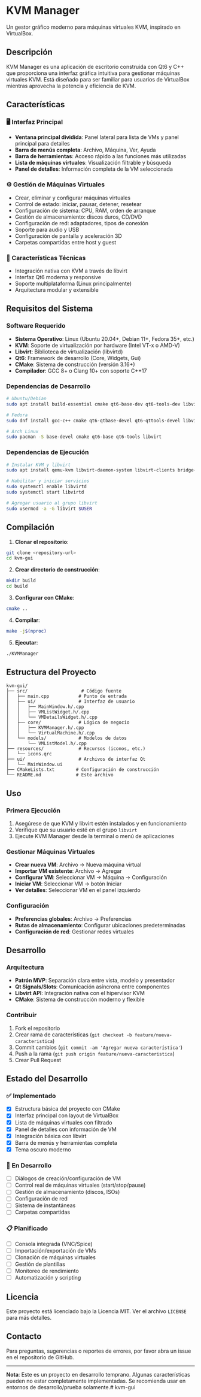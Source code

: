 # KVM Manager

Un gestor gráfico moderno para máquinas virtuales KVM, inspirado en VirtualBox.

## Descripción

KVM Manager es una aplicación de escritorio construida con Qt6 y C++ que proporciona una interfaz gráfica intuitiva para gestionar máquinas virtuales KVM. Está diseñado para ser familiar para usuarios de VirtualBox mientras aprovecha la potencia y eficiencia de KVM.

## Características

### 🖥️ Interfaz Principal
- **Ventana principal dividida**: Panel lateral para lista de VMs y panel principal para detalles
- **Barra de menús completa**: Archivo, Máquina, Ver, Ayuda
- **Barra de herramientas**: Acceso rápido a las funciones más utilizadas
- **Lista de máquinas virtuales**: Visualización filtrable y búsqueda
- **Panel de detalles**: Información completa de la VM seleccionada

### ⚙️ Gestión de Máquinas Virtuales
- Crear, eliminar y configurar máquinas virtuales
- Control de estado: iniciar, pausar, detener, resetear
- Configuración de sistema: CPU, RAM, orden de arranque
- Gestión de almacenamiento: discos duros, CD/DVD
- Configuración de red: adaptadores, tipos de conexión
- Soporte para audio y USB
- Configuración de pantalla y aceleración 3D
- Carpetas compartidas entre host y guest

### 🔧 Características Técnicas
- Integración nativa con KVM a través de libvirt
- Interfaz Qt6 moderna y responsive
- Soporte multiplataforma (Linux principalmente)
- Arquitectura modular y extensible

## Requisitos del Sistema

### Software Requerido
- **Sistema Operativo**: Linux (Ubuntu 20.04+, Debian 11+, Fedora 35+, etc.)
- **KVM**: Soporte de virtualización por hardware (Intel VT-x o AMD-V)
- **Libvirt**: Biblioteca de virtualización (libvirtd)
- **Qt6**: Framework de desarrollo (Core, Widgets, Gui)
- **CMake**: Sistema de construcción (versión 3.16+)
- **Compilador**: GCC 8+ o Clang 10+ con soporte C++17

### Dependencias de Desarrollo
```bash
# Ubuntu/Debian
sudo apt install build-essential cmake qt6-base-dev qt6-tools-dev libvirt-dev

# Fedora
sudo dnf install gcc-c++ cmake qt6-qtbase-devel qt6-qttools-devel libvirt-devel

# Arch Linux
sudo pacman -S base-devel cmake qt6-base qt6-tools libvirt
```

### Dependencias de Ejecución
```bash
# Instalar KVM y libvirt
sudo apt install qemu-kvm libvirt-daemon-system libvirt-clients bridge-utils

# Habilitar y iniciar servicios
sudo systemctl enable libvirtd
sudo systemctl start libvirtd

# Agregar usuario al grupo libvirt
sudo usermod -a -G libvirt $USER
```

## Compilación

1. **Clonar el repositorio**:
```bash
git clone <repository-url>
cd kvm-gui
```

2. **Crear directorio de construcción**:
```bash
mkdir build
cd build
```

3. **Configurar con CMake**:
```bash
cmake ..
```

4. **Compilar**:
```bash
make -j$(nproc)
```

5. **Ejecutar**:
```bash
./KVMManager
```

## Estructura del Proyecto

```
kvm-gui/
├── src/                    # Código fuente
│   ├── main.cpp           # Punto de entrada
│   ├── ui/                # Interfaz de usuario
│   │   ├── MainWindow.h/.cpp
│   │   ├── VMListWidget.h/.cpp
│   │   └── VMDetailsWidget.h/.cpp
│   ├── core/              # Lógica de negocio
│   │   ├── KVMManager.h/.cpp
│   │   └── VirtualMachine.h/.cpp
│   └── models/            # Modelos de datos
│       └── VMListModel.h/.cpp
├── resources/             # Recursos (iconos, etc.)
│   └── icons.qrc
├── ui/                    # Archivos de interfaz Qt
│   └── MainWindow.ui
├── CMakeLists.txt        # Configuración de construcción
└── README.md             # Este archivo
```

## Uso

### Primera Ejecución
1. Asegúrese de que KVM y libvirt estén instalados y en funcionamiento
2. Verifique que su usuario esté en el grupo `libvirt`
3. Ejecute KVM Manager desde la terminal o menú de aplicaciones

### Gestionar Máquinas Virtuales
- **Crear nueva VM**: Archivo → Nueva máquina virtual
- **Importar VM existente**: Archivo → Agregar
- **Configurar VM**: Seleccionar VM → Máquina → Configuración
- **Iniciar VM**: Seleccionar VM → botón Iniciar
- **Ver detalles**: Seleccionar VM en el panel izquierdo

### Configuración
- **Preferencias globales**: Archivo → Preferencias
- **Rutas de almacenamiento**: Configurar ubicaciones predeterminadas
- **Configuración de red**: Gestionar redes virtuales

## Desarrollo

### Arquitectura
- **Patrón MVP**: Separación clara entre vista, modelo y presentador
- **Qt Signals/Slots**: Comunicación asíncrona entre componentes
- **Libvirt API**: Integración nativa con el hipervisor KVM
- **CMake**: Sistema de construcción moderno y flexible

### Contribuir
1. Fork el repositorio
2. Crear rama de características (`git checkout -b feature/nueva-caracteristica`)
3. Commit cambios (`git commit -am 'Agregar nueva característica'`)
4. Push a la rama (`git push origin feature/nueva-caracteristica`)
5. Crear Pull Request

## Estado del Desarrollo

### ✅ Implementado
- [x] Estructura básica del proyecto con CMake
- [x] Interfaz principal con layout de VirtualBox
- [x] Lista de máquinas virtuales con filtrado
- [x] Panel de detalles con información de VM
- [x] Integración básica con libvirt
- [x] Barra de menús y herramientas completa
- [x] Tema oscuro moderno

### 🚧 En Desarrollo
- [ ] Diálogos de creación/configuración de VM
- [ ] Control real de máquinas virtuales (start/stop/pause)
- [ ] Gestión de almacenamiento (discos, ISOs)
- [ ] Configuración de red
- [ ] Sistema de instantáneas
- [ ] Carpetas compartidas

### 📋 Planificado
- [ ] Consola integrada (VNC/Spice)
- [ ] Importación/exportación de VMs
- [ ] Clonación de máquinas virtuales
- [ ] Gestión de plantillas
- [ ] Monitoreo de rendimiento
- [ ] Automatización y scripting

## Licencia

Este proyecto está licenciado bajo la Licencia MIT. Ver el archivo `LICENSE` para más detalles.

## Contacto

Para preguntas, sugerencias o reportes de errores, por favor abra un issue en el repositorio de GitHub.

---

**Nota**: Este es un proyecto en desarrollo temprano. Algunas características pueden no estar completamente implementadas. Se recomienda usar en entornos de desarrollo/prueba solamente.# kvm-gui
